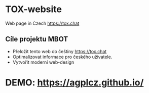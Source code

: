 # TOX-website
Web page in Czech https://tox.chat

## Cíle projektu MBOT
- Přeložit tento web do češtiny https://tox.chat
- Optimalizovat informace pro českého uživatele. 
- Vytvořit moderní web-design

# DEMO: https://agplcz.github.io/

